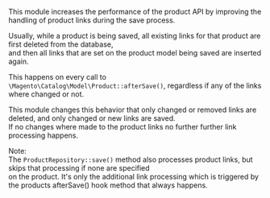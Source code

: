 This module increases the performance of the product API by improving the handling of product links during the save process.

Usually, while a product is being saved, all existing links for that product are first deleted from the database,  
and then all links that are set on the product model being saved are inserted again.  

This happens on every call to `\Magento\Catalog\Model\Product::afterSave()`, regardless if any of the links where changed or not.  

This module changes this behavior that only changed or removed links are deleted, and only changed or new links are saved.  
If no changes where made to the product links no further further link processing happens.

Note:  
The `ProductRepository::save()` method also processes product links, but skips that processing if none are specified   
on the product. It's only the additional link processing which is triggered by the products afterSave() hook method
that always happens.
